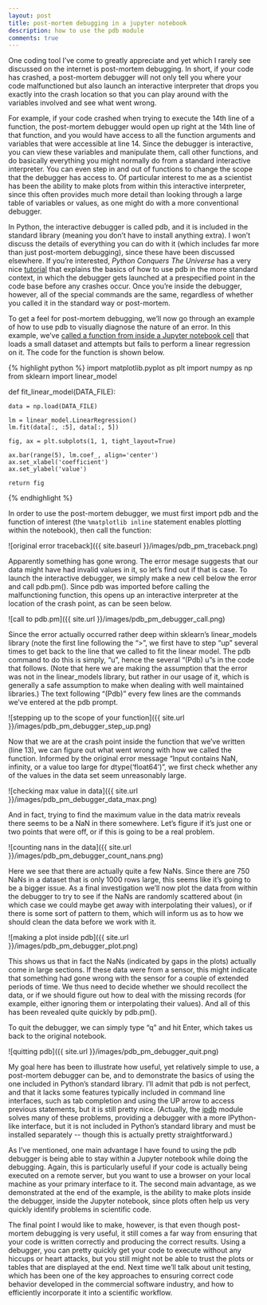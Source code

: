 ```yaml
---
layout: post
title: post-mortem debugging in a jupyter notebook
description: how to use the pdb module
comments: true
---
```


One coding tool I’ve come to greatly appreciate and yet which I rarely see discussed on the internet is post-mortem debugging. In short, if your code has crashed, a post-mortem debugger will not only tell you where your code malfunctioned but also launch an interactive interpreter that drops you exactly into the crash location so that you can play around with the variables involved and see what went wrong.

For example, if your code crashed when trying to execute the 14th line of a function, the post-mortem debugger would open up right at the 14th line of that function, and you would have access to all the function arguments and variables that were accessible at line 14. Since the debugger is interactive, you can view these variables and manipulate them, call other functions, and do basically everything you might normally do from a standard interactive interpreter. You can even step in and out of functions to change the scope that the debugger has access to. Of particular interest to me as a scientist has been the ability to make plots from within this interactive interpreter, since this often provides much more detail than looking through a large table of variables or values, as one might do with a more conventional debugger.

In Python, the interactive debugger is called pdb, and it is included in the standard library (meaning you don’t have to install anything extra). I won’t discuss the details of everything you can do with it (which includes far more than just post-mortem debugging), since these have been discussed elsewhere. If you’re interested, *Python Conquers The Universe* has a very nice [tutorial](https://pythonconquerstheuniverse.wordpress.com/2009/09/10/debugging-in-python/) that explains the basics of how to use pdb in the more standard context, in which the debugger gets launched at a prespecified point in the code base before any crashes occur. Once you’re inside the debugger, however, all of the special commands are the same, regardless of whether you called it in the standard way or post-mortem.

To get a feel for post-mortem debugging, we’ll now go through an example of how to use pdb to visually diagnose the nature of an error. In this example, we’ve [called a function from inside a Jupyter notebook cell](http://rkp8000.github.io/succinctly_in_silico/the-Jupyter-Notebook-as-an-interface-to-a-larger-code-base/) that loads a small dataset and attempts but fails to perform a linear regression on it. The code for the function is shown below.

{% highlight python %}
import matplotlib.pyplot as plt
import numpy as np
from sklearn import linear_model


def fit_linear_model(DATA_FILE):
    
    data = np.load(DATA_FILE)
    
    lm = linear_model.LinearRegression()
    lm.fit(data[:, :5], data[:, 5])
    
    fig, ax = plt.subplots(1, 1, tight_layout=True)
    
    ax.bar(range(5), lm.coef_, align='center')
    ax.set_xlabel('coefficient')
    ax.set_ylabel('value')
    
    return fig
{% endhighlight %}

In order to use the post-mortem debugger, we must first import pdb and the function of interest (the ```%matplotlib inline``` statement enables plotting within the notebook), then call the function:

![original error traceback]({{ site.baseurl }}/images/pdb_pm_traceback.png)

Apparently something has gone wrong. The error mesage suggests that our data might have had invalid values in it, so let’s find out if that is case. To launch the interactive debugger, we simply make a new cell below the error and call pdb.pm(). Since pdb was imported before calling the malfunctioning function, this opens up an interactive interpreter at the location of the crash point, as can be seen below.

![call to pdb.pm]({{ site.url }}/images/pdb_pm_debugger_call.png)

Since the error actually occurred rather deep within sklearn’s linear_models library (note the first line following the “>”, we first have to step “up” several times to get back to the line that we called to fit the linear model. The pdb command to do this is simply, “u”, hence the several “(Pdb) u”s in the code that follows. (Note that here we are making the assumption that the error was not in the linear_models library, but rather in our usage of it, which is generally a safe assumption to make when dealing with well maintained libraries.) The text following “(Pdb)” every few lines are the commands we’ve entered at the pdb prompt.

![stepping up to the scope of your function]({{ site.url }}/images/pdb_pm_debugger_step_up.png)

Now that we are at the crash point inside the function that we’ve written (line 13), we can figure out what went wrong with how we called the function. Informed by the original error message “Input contains NaN, infinity, or a value too large for dtype(‘float64’)”, we first check whether any of the values in the data set seem unreasonably large.

![checking max value in data]({{ site.url }}/images/pdb_pm_debugger_data_max.png)

And in fact, trying to find the maximum value in the data matrix reveals there seems to be a NaN in there somewhere. Let’s figure if it’s just one or two points that were off, or if this is going to be a real problem.

![counting nans in the data]({{ site.url }}/images/pdb_pm_debugger_count_nans.png)

Here we see that there are actually quite a few NaNs. Since there are 750 NaNs in a dataset that is only 1000 rows large, this seems like it’s going to be a bigger issue. As a final investigation we’ll now plot the data from within the debugger to try to see if the NaNs are randomly scattered about (in which case we could maybe get away with interpolating their values), or if there is some sort of pattern to them, which will inform us as to how we should clean the data before we work with it. 

![making a plot inside pdb]({{ site.url }}/images/pdb_pm_debugger_plot.png)

This shows us that in fact the NaNs (indicated by gaps in the plots) actually come in large sections. If these data were from a sensor, this might indicate that something had gone wrong with the sensor for a couple of extended periods of time. We thus need to decide whether we should recollect the data, or if we should figure out how to deal with the missing records (for example, either ignoring them or interpolating their values). And all of this has been revealed quite quickly by pdb.pm().

To quit the debugger, we can simply type “q” and hit Enter, which takes us back to the original notebook. 

![quitting pdb]({{ site.url }}/images/pdb_pm_debugger_quit.png)

My goal here has been to illustrate how useful, yet relatively simple to use, a post-mortem debugger can be, and to demonstrate the basics of using the one included in Python’s standard library. I’ll admit that pdb is not perfect, and that it lacks some features typically included in command line interfaces, such as tab completion and using the UP arrow to access previous statements, but it is still pretty nice. (Actually, the [ipdb](https://pypi.python.org/pypi/ipdb) module solves many of these problems, providing a debugger with a more IPython-like interface, but it is not included in Python’s standard library and must be installed separately -- though this is actually pretty straightforward.)

As I’ve mentioned, one main advantage I have found to using the pdb debugger is being able to stay within a Jupyter notebook while doing the debugging. Again, this is particularly useful if your code is actually being executed on a remote server, but you want to use a browser on your local machine as your primary interface to it. The second main advantage, as we demonstrated at the end of the example, is the ability to make plots inside the debugger, inside the Jupyter notebook, since plots often help us very quickly identify problems in scientific code.

The final point I would like to make, however, is that even though post-mortem debugging is very useful, it still comes a far way from ensuring that your code is written correctly and producing the correct results. Using a debugger, you can pretty quickly get your code to execute without any hiccups or heart attacks, but you still might not be able to trust the plots or tables that are displayed at the end. Next time we’ll talk about unit testing, which has been one of the key approaches to ensuring correct code behavior developed in the commercial software industry, and how to efficiently incorporate it into a scientific workflow.

